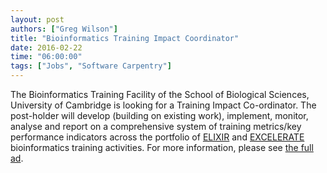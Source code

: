 ```yaml
---
layout: post
authors: ["Greg Wilson"]
title: "Bioinformatics Training Impact Coordinator"
date: 2016-02-22
time: "06:00:00"
tags: ["Jobs", "Software Carpentry"]
---
```

The Bioinformatics Training Facility of the School of Biological Sciences, University of Cambridge
is looking for a Training Impact Co-ordinator.
The post-holder will develop (building on existing work), implement, monitor, analyse and report on
a comprehensive system of training metrics/key performance indicators across the portfolio of
[ELIXIR](http://www.elixir-europe.org/)
and [EXCELERATE](https://www.elixir-europe.org/news/elixir-accelerates-major-horizon-2020-funding)
bioinformatics training activities.
For more information,
please see [the full ad](http://www.jobs.cam.ac.uk/job/9571/).
